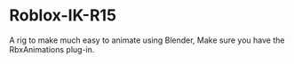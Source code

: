 # Roblox-IK-R15
A rig to make much easy to animate using Blender, Make sure you have the RbxAnimations plug-in.
